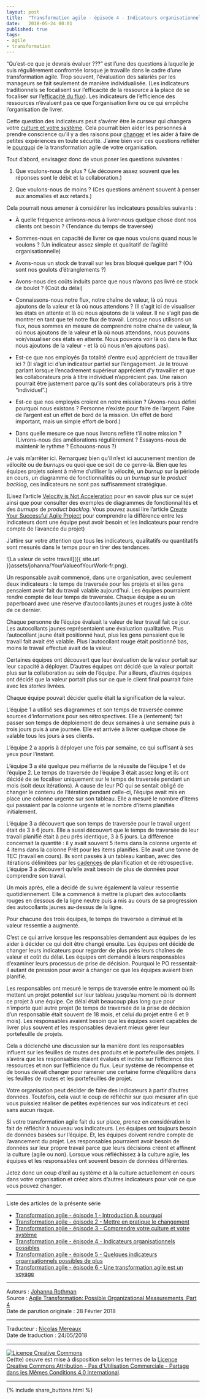 ```yaml
---
layout: post
title:  "Transformation agile - épisode 4 - Indicateurs organisationnels possibles"
date:   2018-05-24 00:01
published: true
tags:
- agile
- transformation
---
```


“Qu’est-ce que je devrais évaluer ???” est l’une des questions à laquelle je suis régulièrement confrontée lorsque je travaille dans le cadre d’une transformation agile. Trop souvent, l'évaluation des salariés par les manageurs se fait seulement de manière individualisée. (Les indicateurs traditionnels se focalisent sur l’efficacité de la ressource à la place de se focaliser sur l’[efficacité du flux](http://www.jrothman.com/mpd/agile/2015/09/resource-efficiency-vs-flow-efficiency-part-5-how-flow-changes-everything/)). Les indicateurs de l’efficience des ressources n’évaluent pas ce que l’organisation livre ou ce qui empêche l’organisation de livrer.

Cette question des indicateurs peut s’avérer être le curseur qui changera votre [culture et votre système](http://www.jrothman.com/mpd/agile/2018/02/agile-transformation-see-system-culture-part-3/). Cela pourrait bien aider les personnes à prendre conscience qu’il y a des raisons pour [changer]((http://www.jrothman.com/mpd/agile/2018/02/agile-transformation-practice-change-part-2/)) et les aider à faire de petites expériences en toute sécurité. J’aime bien voir ces questions refléter le [pourquoi](http://www.jrothman.com/mpd/agile/2018/02/agile-transformation-introduction-answering-part1/) de la transformation agile de votre organisation.

Tout d’abord, envisagez donc de vous poser les questions suivantes :

1. Que voulons-nous de plus ? (Je découvre assez souvent que les réponses sont le débit et la collaboration.)

2. Que voulons-nous de moins ? (Ces questions amènent souvent à penser aux anomalies et aux retards.)

Cela pourrait nous amener à considérer les indicateurs possibles suivants :

* À quelle fréquence arrivons-nous à livrer-nous quelque chose dont nos clients ont besoin ? (Tendance du temps de traversée)

* Sommes-nous en capacité de livrer ce que nous voulons quand nous le voulons ? (Un indicateur assez simple et qualitatif de l’agilité organisationnelle)

* Avons-nous un stock de travail sur les bras bloqué quelque part ? (Où sont nos goulots d’étranglements ?)

* Avons-nous des coûts induits parce que nous n’avons pas livré ce stock de boulot ? (Coût du délai)

* Connaissons-nous notre flux, notre chaîne de valeur, là où nous ajoutons de la valeur et là où nous attendons ? (Il s'agit ici de visualiser les états en attente et là où nous ajoutons de la valeur. Il ne s'agit pas de montrer en tant que tel notre flux de travail. Lorsque nous utilisons un flux, nous sommes en mesure de comprendre notre chaîne de valeur, là où nous ajoutons de la valeur et là où nous attendons, nous pouvons voir/visualiser ces états en attente. Nous pouvons voir là où dans le flux nous ajoutons de la valeur - et là où nous n'en ajoutons pas).

* Est-ce que nos employés (la totalité d’entre eux) apprécient de travailler ici ? (Il s’agit ici d’un indicateur partiel sur l’engagement. Je le trouve parlant lorsque l’encadrement supérieur apprécient d’y travailler et que les collaborateurs pris à titre individuel n’apprécient pas. Une raison pourrait être justement parce qu’ils sont des collaborateurs pris à titre “individuel”.)

* Est-ce que nos employés croient en notre mission ? (Avons-nous défini pourquoi nous existons ? Personne n’existe pour faire de l’argent. Faire de l’argent est un effet de bord de la mission. Un effet de bord important, mais un simple effort de bord.)

* Dans quelle mesure ce que nous livrons reflète t’il notre mission ? (Livrons-nous des améliorations régulièrement ? Essayons-nous de maintenir le rythme ? Échouons-nous ?)

Je vais m’arrêter ici. Remarquez bien qu’il n’est ici aucunement mention de vélocité ou de _burnups_ ou quoi que ce soit de ce genre-là. Bien que les équipes projets soient à même d’utiliser la vélocité, un _burnup_ sur la période en cours, un diagramme de fonctionnalités ou un _burnup_ sur le _product backlog_, ces indicateurs ne sont pas suffisamment stratégique.

(Lisez l’article [Velocity is Not Acceleration](http://www.jrothman.com/mpd/project-management/2016/05/velocity-is-not-acceleration/) pour en savoir plus sur ce sujet ainsi que pour consulter des exemples de diagrammes de fonctionnalités et des _burnups_ de _product backlog_. Vous pouvez aussi lire l’article [Create Your Successful Agile Project](http://www.jrothman.com/books/create-your-successful-agile-project-collaborate-measure-estimate-deliver/) pour comprendre la différence entre les indicateurs dont une équipe peut avoir besoin et les indicateurs pour rendre compte de l’avancée du projet)

J’attire sur votre attention que tous les indicateurs, qualitatifs ou quantitatifs sont mesurés dans le temps pour en tirer des tendances.

![La valeur de votre travail]({{ site.url }}assets/johanna/YourValueofYourWork-fr.png).

Un responsable avait commencé, dans une organisation, avec seulement deux indicateurs : le temps de traversée pour les projets et si les gens pensaient avoir fait du travail valable aujourd’hui. Les équipes pourraient rendre compte de leur temps de traversée. Chaque équipe a eu un paperboard avec une réserve d’autocollants jaunes et rouges juste à côté de ce dernier.

Chaque personne de l’équipe évaluait la valeur de leur travail fait ce jour. Les autocollants jaunes représentaient une évaluation qualitative. Plus l’autocollant jaune était positionné haut, plus les gens pensaient que le travail fait avait été valable. Plus l’autocollant rouge était positionné bas, moins le travail effectué avait de la valeur.

Certaines équipes ont découvert que leur évaluation de la valeur portait sur leur capacité à déployer. D’autres équipes ont décidé que la valeur portait plus sur la collaboration au sein de l’équipe. Par ailleurs, d’autres équipes ont décidé que la valeur portait plus sur ce que le client final pourrait faire avec les _stories_ livrées.

Chaque équipe pouvait décider quelle était la signification de la valeur.

L’équipe 1 a utilisé ses diagrammes et son temps de traversée comme sources d’informations pour ses rétrospectives. Elle a (lentement) fait passer son temps de déploiement de deux semaines à une semaine puis à trois jours puis à une journée. Elle est arrivée à livrer quelque chose de valable tous les jours à ses clients.

L’équipe 2 a appris à déployer une fois par semaine, ce qui suffisant à ses yeux pour l’instant.

L’équipe 3 a été quelque peu méfiante de la réussite de l’équipe 1 et de l’équipe 2. Le temps de traversée de l’équipe 3 était assez long et ils ont décidé de se focaliser uniquement sur le temps de traversée pendant un mois (soit deux itérations). À cause de leur PO qui se sentait obligé de changer le contenu de l’itération pendant celle-ci, l’équipe avait mis en place une colonne urgente sur son tableau. Elle a mesuré le nombre d’items qui passaient par la colonne urgente et le nombre d’items planifiés initialement.

L’équipe 3 a découvert que son temps de traversée pour le travail urgent était de 3 à 6 jours. Elle a aussi découvert que le temps de traversée de leur travail planifié était à peu près identique, 3 à 5 jours. La différence concernait la quantité : il y avait souvent 5 items dans la colonne urgente et 4 items dans la colonne Prêt pour les items planifiés. Elle avait une tonne de TEC (travail en cours). Ils sont passés à un tableau kanban, avec des itérations délimitées par les [cadences](http://www.jrothman.com/mpd/agile/2017/04/thinking-about-cadence-vs-iterations/) de planification et de rétrospective. L’équipe 3 a découvert qu’elle avait besoin de plus de données pour comprendre son travail.

Un mois après, elle a décidé de suivre également la valeur ressentie quotidiennement. Elle a commencé à mettre la plupart des autocollants rouges en dessous de la ligne neutre puis a mis au cours de sa progression des autocollants jaunes au-dessus de la ligne.

Pour chacune des trois équipes, le temps de traversée a diminué et la valeur ressentie a augmenté.

C’est ce qui arrive lorsque les responsables demandent aux équipes de les aider à décider ce qui doit être changé ensuite. Les équipes ont décidé de changer leurs indicateurs pour regarder de plus près leurs chaînes de valeur et coût du délai. Les équipes ont demandé à leurs responsables d’examiner leurs processus de prise de décision. Pourquoi le PO ressentait-il autant de pression pour avoir à changer ce que les équipes avaient bien planifié.

Les responsables ont mesuré le temps de traversée entre le moment où ils mettent un projet potentiel sur leur tableau jusqu’au moment où ils donnent ce projet à une équipe. Ce délai était beaucoup plus long que pour n’importe quel autre projet (le temps de traversée de la prise de décision d’un responsable était souvent de 18 mois, et celui du projet entre 6 et 9 mois). Les responsables avaient besoin que les équipes soient capables de livrer plus souvent _et_ les responsables devaient mieux gérer leur portefeuille de projets.

Cela a déclenché une discussion sur la manière dont les responsables influent sur les feuilles de routes des produits et le portefeuille des projets. Il s’avéra que les responsables étaient évalués et incités sur l’efficience des ressources et non sur l’efficience du flux. Leur système de récompense et de bonus devait changer pour ramener une certaine forme d’équilibre dans les feuilles de routes et les portefeuilles de projet.

Votre organisation peut décider de faire des indicateurs à partir d’autres données. Toutefois, cela vaut le coup de réfléchir sur quoi mesurer afin que vous puissiez réaliser de petites expériences sur vos indicateurs et ceci sans aucun risque.

Si votre transformation agile fait du sur place, prenez en considération le fait de réfléchir à nouveau vos indicateurs. Les équipes ont toujours besoin de données basées sur l’équipe. Et, les équipes doivent rendre compte de l’avancement du projet. Les responsables pourraient avoir besoin de données sur leur propre travail parce que leurs décisions créent et affinent la culture (agile ou non).
Lorsque vous réfléchissez à la culture agile, les équipes et les responsables ont souvent besoin de données différentes.

Jetez donc un coup d’œil au système et à la culture actuellement en cours dans votre organisation et créez alors d’autres indicateurs pour voir ce que vous pouvez changer.

---

Liste des articles de la présente série

* [Transformation agile - épisode 1 - Introduction & pourquoi](http://www.les-traducteurs-agiles.org/2018/04/05/transformation-agile-pourquoi.html)
* [Transformation agile - épisode 2 - Mettre en pratique le changement](http://www.les-traducteurs-agiles.org/2018/04/12/transformation-agile-mettre-en-pratique-le-changement.html)
* [Transformation agile - épisode 3 - Comprendre votre culture et votre système](http://www.les-traducteurs-agiles.org/2018/05/02/transformation-agile-systeme-et-culture.html)
* [Transformation agile - épisode 4 - Indicateurs organisationnels possibles](http://www.les-traducteurs-agiles.org/2018/05/24/transformation-agile-indicateurs-organisationnels-possibles.html)
* [Transformation agile - épisode 5 - Quelques indicateurs organisationnels possibles de plus](http://www.les-traducteurs-agiles.org/2018/06/26/transformation-agile-episode-5-quelques-indicateurs-organisationnels-possibles-de-plus.html)
* [Transformation agile - épisode 6 - Une transformation agile est un voyage](http://www.les-traducteurs-agiles.org/2018/07/14/transformation-agile-episode-6-une-transformation-agile-est-un-voyage.html)


---
Auteurs : [Johanna Rothman](https://www.createadaptablelife.com/about)  
Source : [Agile Transformation: Possible Organizational Measurements, Part 4](https://www.jrothman.com/mpd/agile/2018/02/agile-transformation-possible-organizational-measurements-part-4/)  
Date de parution originale : 28 Février 2018  

---
Traducteur : [Nicolas Mereaux](http://www.les-traducteurs-agiles.org/traducteurs/)  
Date de traduction : 24/05/2018  

---

<a rel="license" href="http://creativecommons.org/licenses/by-nc-sa/4.0/"><img alt="Licence Creative Commons" style="border-width:0" src="http://i.creativecommons.org/l/by-nc-sa/4.0/88x31.png" /></a><br />Ce(tte) oeuvre est mise à disposition selon les termes de la <a rel="license" href="http://creativecommons.org/licenses/by-nc-sa/4.0/">Licence Creative Commons Attribution - Pas d'Utilisation Commerciale - Partage dans les Mêmes Conditions 4.0 International</a>.

---

{% include share_buttons.html %}
